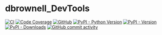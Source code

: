 # dbrownell_DevTools

[![CI](https://github.com/davidbrownell/dbrownell_DevTools/actions/workflows/standard.yaml/badge.svg?event=push)](https://github.com/davidbrownell/dbrownell_DevTools/actions/workflows/standard.yaml)
[![Code Coverage](https://img.shields.io/endpoint?url=https://gist.githubusercontent.com/davidbrownell/f15146b1b8fdc0a5d45ac0eb786a84f7/raw/dbrownell_DevTools_coverage.json)](https://github.com/davidbrownell/dbrownell_DevTools/actions)
[![GitHub](https://img.shields.io/github/license/davidbrownell/dbrownell_DevTools?color=dark-green)](https://github.com/davidbrownell/dbrownell_DevTools/blob/master/LICENSE_1_0.txt)
[![PyPI - Python Version](https://img.shields.io/pypi/pyversions/dbrownell_DevTools?color=dark-green)](https://pypi.org/project/dbrownell_DevTools/)
[![PyPI - Version](https://img.shields.io/pypi/v/dbrownell_DevTools?color=dark-green)](https://pypi.org/project/dbrownell_DevTools/)
[![PyPI - Downloads](https://img.shields.io/pypi/dm/dbrownell_DevTools)](https://pypi.org/project/dbrownell_DevTools/)
[![GitHub commit activity](https://img.shields.io/github/commit-activity/y/davidbrownell/dbrownell_DevTools?color=dark-green)](https://github.com/davidbrownell/dbrownell_DevTools/commits/main/)
